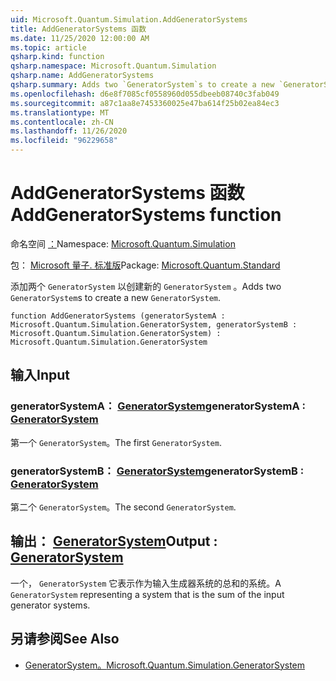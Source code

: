 ```yaml
---
uid: Microsoft.Quantum.Simulation.AddGeneratorSystems
title: AddGeneratorSystems 函数
ms.date: 11/25/2020 12:00:00 AM
ms.topic: article
qsharp.kind: function
qsharp.namespace: Microsoft.Quantum.Simulation
qsharp.name: AddGeneratorSystems
qsharp.summary: Adds two `GeneratorSystem`s to create a new `GeneratorSystem`.
ms.openlocfilehash: d6e8f7085cf0558960d055dbeeb08740c3fab049
ms.sourcegitcommit: a87c1aa8e7453360025e47ba614f25b02ea84ec3
ms.translationtype: MT
ms.contentlocale: zh-CN
ms.lasthandoff: 11/26/2020
ms.locfileid: "96229658"
---
```

# <a name="addgeneratorsystems-function"></a><span data-ttu-id="6ff0b-102">AddGeneratorSystems 函数</span><span class="sxs-lookup"><span data-stu-id="6ff0b-102">AddGeneratorSystems function</span></span>

<span data-ttu-id="6ff0b-103">命名空间 [：](xref:Microsoft.Quantum.Simulation)</span><span class="sxs-lookup"><span data-stu-id="6ff0b-103">Namespace: [Microsoft.Quantum.Simulation](xref:Microsoft.Quantum.Simulation)</span></span>

<span data-ttu-id="6ff0b-104">包： [Microsoft 量子. 标准版](https://nuget.org/packages/Microsoft.Quantum.Standard)</span><span class="sxs-lookup"><span data-stu-id="6ff0b-104">Package: [Microsoft.Quantum.Standard](https://nuget.org/packages/Microsoft.Quantum.Standard)</span></span>


<span data-ttu-id="6ff0b-105">添加两个 `GeneratorSystem` 以创建新的 `GeneratorSystem` 。</span><span class="sxs-lookup"><span data-stu-id="6ff0b-105">Adds two `GeneratorSystem`s to create a new `GeneratorSystem`.</span></span>

```qsharp
function AddGeneratorSystems (generatorSystemA : Microsoft.Quantum.Simulation.GeneratorSystem, generatorSystemB : Microsoft.Quantum.Simulation.GeneratorSystem) : Microsoft.Quantum.Simulation.GeneratorSystem
```


## <a name="input"></a><span data-ttu-id="6ff0b-106">输入</span><span class="sxs-lookup"><span data-stu-id="6ff0b-106">Input</span></span>

### <a name="generatorsystema--generatorsystem"></a><span data-ttu-id="6ff0b-107">generatorSystemA： [GeneratorSystem](xref:Microsoft.Quantum.Simulation.GeneratorSystem)</span><span class="sxs-lookup"><span data-stu-id="6ff0b-107">generatorSystemA : [GeneratorSystem](xref:Microsoft.Quantum.Simulation.GeneratorSystem)</span></span>

<span data-ttu-id="6ff0b-108">第一个 `GeneratorSystem`。</span><span class="sxs-lookup"><span data-stu-id="6ff0b-108">The first `GeneratorSystem`.</span></span>


### <a name="generatorsystemb--generatorsystem"></a><span data-ttu-id="6ff0b-109">generatorSystemB： [GeneratorSystem](xref:Microsoft.Quantum.Simulation.GeneratorSystem)</span><span class="sxs-lookup"><span data-stu-id="6ff0b-109">generatorSystemB : [GeneratorSystem](xref:Microsoft.Quantum.Simulation.GeneratorSystem)</span></span>

<span data-ttu-id="6ff0b-110">第二个 `GeneratorSystem`。</span><span class="sxs-lookup"><span data-stu-id="6ff0b-110">The second `GeneratorSystem`.</span></span>



## <a name="output--generatorsystem"></a><span data-ttu-id="6ff0b-111">输出： [GeneratorSystem](xref:Microsoft.Quantum.Simulation.GeneratorSystem)</span><span class="sxs-lookup"><span data-stu-id="6ff0b-111">Output : [GeneratorSystem](xref:Microsoft.Quantum.Simulation.GeneratorSystem)</span></span>

<span data-ttu-id="6ff0b-112">一个， `GeneratorSystem` 它表示作为输入生成器系统的总和的系统。</span><span class="sxs-lookup"><span data-stu-id="6ff0b-112">A `GeneratorSystem` representing a system that is the sum of the input generator systems.</span></span>

## <a name="see-also"></a><span data-ttu-id="6ff0b-113">另请参阅</span><span class="sxs-lookup"><span data-stu-id="6ff0b-113">See Also</span></span>

- [<span data-ttu-id="6ff0b-114">GeneratorSystem。</span><span class="sxs-lookup"><span data-stu-id="6ff0b-114">Microsoft.Quantum.Simulation.GeneratorSystem</span></span>](xref:Microsoft.Quantum.Simulation.GeneratorSystem)
